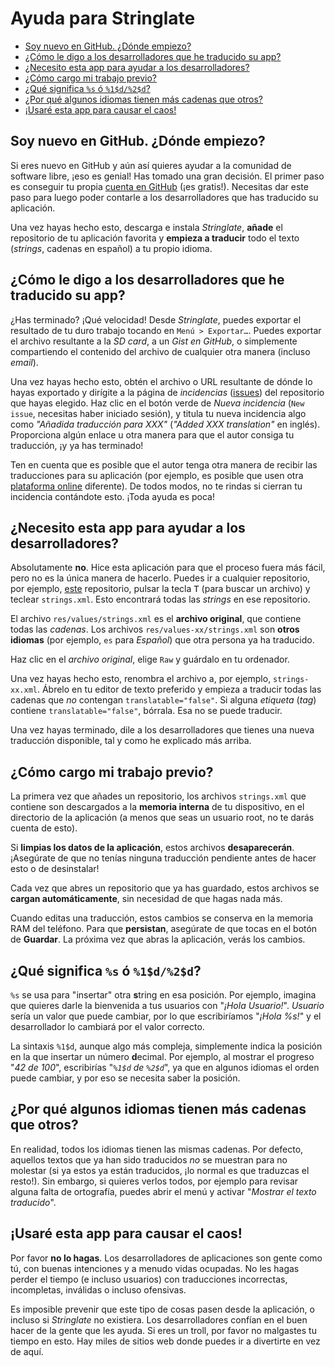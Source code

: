 # Ayuda para Stringlate
- [Soy nuevo en GitHub. ¿Dónde empiezo?](#im-new)
- [¿Cómo le digo a los desarrolladores que he traducido su app?](#how-to-let-know)
- [¿Necesito esta app para ayudar a los desarrolladores?](#is-app-required)
- [¿Cómo cargo mi trabajo previo?](#load-progress)
- [¿Qué significa `%s` ó `%1$d/%2$d`?](#string-symbols)
- [¿Por qué algunos idiomas tienen más cadenas que otros?](#locale-missing-strings)
- [¡Usaré esta app para causar el caos!](#chaos)

## Soy nuevo en GitHub. ¿Dónde empiezo? <a name="im-new"></a>
Si eres nuevo en GitHub y aún así quieres ayudar a la comunidad de software
libre, ¡eso es genial! Has tomado una gran decisión. El primer paso es conseguir
tu propia [cuenta en GitHub](https://github.com/join) (¡es gratis!). Necesitas
dar este paso para luego poder contarle a los desarrolladores que has traducido
su aplicación.

Una vez hayas hecho esto, descarga e instala *Stringlate*, **añade** el
repositorio de tu aplicación favorita y **empieza a traducir** todo el
texto (*strings*, cadenas en español) a tu propio idioma.

## ¿Cómo le digo a los desarrolladores que he traducido su app? <a name="how-to-let-know"></a>
¿Has terminado? ¡Qué velocidad! Desde *Stringlate*, puedes exportar el resultado
de tu duro trabajo tocando en `Menú > Exportar…`. Puedes exportar el archivo
resultante a la *SD card*, a un *Gist en GitHub*, o simplemente compartiendo
el contenido del archivo de cualquier otra manera (incluso *email*).

Una vez hayas hecho esto, obtén el archivo o URL resultante de dónde lo hayas
exportado y dirígite a la página de *incidencias*
([issues](https://github.com/LonamiWebs/Stringlate/issues)) del repositorio
que hayas elegido. Haz clic en el botón verde de *Nueva incidencia*
(`New issue`, necesitas haber iniciado sesión), y titula tu nueva incidencia
algo como *"Añadida traducción para XXX"* (*"Added XXX translation"* en inglés).
Proporciona algún enlace u otra manera para que el autor consiga tu traducción,
¡y ya has terminado!

Ten en cuenta que es posible que el autor tenga otra manera de recibir las
traducciones para su aplicación (por ejemplo, es posible que usen otra
[plataforma online](https://www.transifex.com/) diferente). De todos modos,
no te rindas si cierran tu incidencia contándote esto. ¡Toda ayuda es poca!

## ¿Necesito esta app para ayudar a los desarrolladores? <a name="is-app-required"></a>
Absolutamente **no**. Hice esta aplicación para que el proceso fuera más fácil,
pero no es la única manera de hacerlo. Puedes ir a cualquier repositorio,
por ejemplo, [este](https://github.com/LonamiWebs/Stringlate) repositorio,
pulsar la tecla <kbd>T</kbd> (para buscar un archivo) y teclear `strings.xml`.
Esto encontrará todas las *strings* en ese repositorio.

El archivo `res/values/strings.xml` es el **archivo original**, que contiene
todas las *cadenas*. Los archivos `res/values-xx/strings.xml` son
**otros idiomas** (por ejemplo, `es` para *Español*) que otra persona ya ha
traducido.

Haz clic en el *archivo original*, elige `Raw` y guárdalo en tu ordenador.

Una vez hayas hecho esto, renombra el archivo a, por ejemplo, `strings-xx.xml`.
Ábrelo en tu editor de texto preferido y empieza a traducir todas las cadenas
que *no* contengan `translatable="false"`. Si alguna *etiqueta* (*tag*)
contiene `translatable="false"`, bórrala. Esa no se puede traducir.

Una vez hayas terminado, dile a los desarrolladores que tienes una
nueva traducción disponible, tal y como he explicado más arriba.

## ¿Cómo cargo mi trabajo previo? <a name="load-progress"></a>
La primera vez que añades un repositorio, los archivos `strings.xml` que
contiene son descargados a la **memoria interna** de tu dispositivo, en el
directorio de la aplicación (a menos que seas un usuario root, no te darás
cuenta de esto).

Si **limpias los datos de la aplicación**, estos archivos **desaparecerán**.
¡Asegúrate de que no tenías ninguna traducción pendiente antes de hacer esto
o de desinstalar!

Cada vez que abres un repositorio que ya has guardado, estos archivos se
**cargan automáticamente**, sin necesidad de que hagas nada más.

Cuando editas una traducción, estos cambios se conserva en la memoria RAM del
teléfono. Para que **persistan**, asegúrate de que tocas en el botón de
**Guardar**. La próxima vez que abras la aplicación, verás los cambios.

## ¿Qué significa `%s` ó `%1$d/%2$d`? <a name="string-symbols"></a>
`%s` se usa para "insertar" otra **s**tring en esa posición. Por ejemplo,
imagina que quieres darle la bienvenida a tus usuarios con  "*¡Hola Usuario!*".
*Usuario* sería un valor que puede cambiar, por lo que escribiríamos
"*¡Hola %s!*" y el desarrollador lo cambiará por el valor correcto.

La sintaxis `%1$d`, aunque algo más compleja, simplemente indica la posición
en la que insertar un número **d**ecimal. Por ejemplo, al mostrar el progreso
"*42 de 100*", escribirías "*`%1$d` de `%2$d`*", ya que en algunos idiomas
el orden puede cambiar, y por eso se necesita saber la posición.

## ¿Por qué algunos idiomas tienen más cadenas que otros? <a name="locale-missing-strings"></a>
En realidad, todos los idiomas tienen las mismas cadenas. Por defecto,
aquellos textos que ya han sido traducidos *no* se muestran para no molestar
(si ya estos ya están traducidos, ¡lo normal es que traduzcas el resto!). Sin
embargo, si quieres verlos todos, por ejemplo para revisar alguna falta de
ortografía, puedes abrir el menú y activar "*Mostrar el texto traducido*".

## ¡Usaré esta app para causar el caos! <a name="chaos"></a>
Por favor **no lo hagas**. Los desarrolladores de aplicaciones son gente como
tú, con buenas intenciones y a menudo vidas ocupadas. No les hagas perder el
tiempo (e incluso usuarios) con traducciones incorrectas, incompletas,
inválidas o incluso ofensivas.

Es imposible prevenir que este tipo de cosas pasen desde la aplicación, o
incluso si *Stringlate* no existiera. Los desarrolladores confían en el buen
hacer de la gente que les ayuda. Si eres un troll, por favor no malgastes
tu tiempo en esto. Hay miles de sitios web donde puedes ir a divertirte en
vez de aquí.

